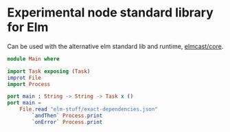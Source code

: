 # Experimental node standard library for Elm

Can be used with the alternative elm standard lib and runtime, [elmcast/core](https://github.com/ElmCast/core).

```elm
module Main where

import Task exposing (Task)
improt File
import Process

port main : String -> String -> Task x ()
port main =
    File.read "elm-stuff/exact-dependencies.json"
        `andThen` Process.print
        `onError` Process.print
```

